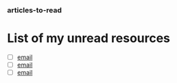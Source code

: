 ### articles-to-read
List of my unread resources
===
- [ ] [email](https://github.com/SparkPost/heml)
- [ ] [email](https://developer.mozilla.org/en-US/docs/Web/JavaScript/Reference/Operators/Operator_Precedence)
- [ ] [email](https://github.com/thedaviddias/Front-End-Checklist)
